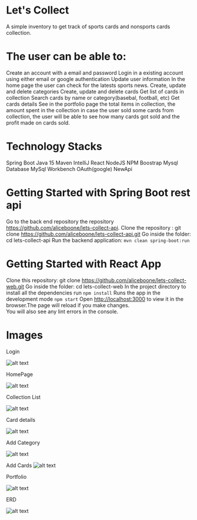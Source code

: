
# Let's Collect 

A simple inventory to get track of sports cards and nonsports cards collection. 

# The user can be able to:
 Create an account with a email and password
 Login in a existing account using either email or google authentication
 Update user information
 In the home page the user can check for the latests sports news.
 Create, update and delete categories
 Create, update and delete cards
 Get list of cards in collection 
 Search cards by name or category(basebal, football, etc)
 Get cards details
 See in the portfolio page the total items in collection, the amount spent in the collection in case the user sold some cards from collection, the user will be able to see how many cards got sold and the profit made on cards sold.
 
# Technology Stacks
  Spring Boot
  Java 15
  Maven 
  IntelliJ 
  React
  NodeJS 
  NPM 
  Boostrap
  Mysql Database
  MySql Workbench
  OAuth(google)
  NewApi
  
# Getting Started with Spring Boot rest api
  Go to the back end repository the repository https://github.com/aliceboone/lets-collect-api.
  Clone the repository : git clone https://github.com/aliceboone/lets-collect-api.git
  Go inside the folder: cd lets-collect-api
  Run the backend application: `mvn clean spring-boot:run`
  
  # Getting Started with  React App
  Clone this repository: git clone https://github.com/aliceboone/lets-collect-web.git
  Go inside the folder: cd lets-collect-web
  In the project directory to install all the dependencies run `npm install` 
  Runs the app in the development mode `npm start`
  Open [http://localhost:3000](http://localhost:3000) to view it in the browser.The page will reload if you make changes.\
You will also see any lint errors in the console.

# Images

Login

![alt text](https://i.ibb.co/mz0NH84/Screen-Shot-2021-02-17-at-4-50-29-PM.png)

HomePage

![alt text](https://i.ibb.co/m0h2FRF/Screen-Shot-2021-02-17-at-4-37-18-PM.png)

Collection List

![alt text](https://i.ibb.co/hyT3spL/Screen-Shot-2021-02-17-at-4-37-48-PM.png)

Card details

![alt text](https://i.ibb.co/nfxnt8H/Screen-Shot-2021-02-17-at-4-38-28-PM.png)

Add Category

![alt text](https://i.ibb.co/Tbxsskj/Screen-Shot-2021-02-17-at-4-39-13-PM.png)

Add Cards
![alt text](https://i.ibb.co/6rKZ23J/Screen-Shot-2021-02-17-at-4-38-58-PM.png)

Portfolio

![alt text](https://i.ibb.co/C07d43T/Screen-Shot-2021-02-17-at-4-39-25-PM.png)

ERD

![alt text](https://i.ibb.co/hWKh2yP/let-s-collect-ERD.png)



